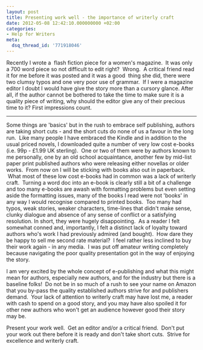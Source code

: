 ```yaml
---
layout: post
title: Presenting work well - the importance of writerly craft
date: 2012-05-08 12:42:10.000000000 +02:00
categories:
- Help for Writers
meta:  
  dsq_thread_id: '771918046'
---
```

Recently I wrote a  flash fiction piece for a women's magazine.  It was only a 700 word piece so not difficult to edit right?  Wrong.  A critical friend read it for me before it was posted and it was a good  thing she did, there were two clumsy typos and one very poor use of grammar.  If I were a magazine editor I doubt I would have give the story more than a cursory glance. After all, if the author cannot be bothered to take the time to make sure it is a quality piece of writing, why should the editor give any of their precious time to it? First impressions count.

---

Some things are 'basics' but in the rush to embrace self publishing, authors are taking short cuts - and the short cuts do none of us a favour in the long run.  Like many people I have embraced the Kindle and in addition to the usual priced novels, I downloaded quite a number of very low cost e-books (i.e. 99p - £1.99 UK sterling).  One or two of them were by authors known to me personally, one by an old school acquaintance, another few by mid-list paper print published authors who were releasing either novellas or older works.  From now on I will be sticking with books also out in paperback.  What most of these low cost e-books had in common was a lack of writerly craft.  Turning a word doc into an e-book is clearly still a bit of a challenge and too many e-books are awash with formatting problems but even setting aside the formatting issues, many of the books I read were not 'books' in any way I would recognise compared to printed books.  Too many had typos, weak stories, weaker characters, time-lines that didn't make sense, clunky dialogue and absence of any sense of conflict or a satisfying resolution. In short, they were hugely disappointing.  As a reader I felt somewhat conned and, importantly, I felt a distinct lack of loyalty toward authors who's work I had previously admired (and bought).  How dare they be happy to sell me second rate material?  I feel rather less inclined to buy their work again - in any media.  I was put off amateur writing completely because navigating the poor quality presentation got in the way of enjoying the story.

I am very excited by the whole concept of e-publishing and what this might mean for authors, especially new authors, and for the industry but there is a baseline folks!  Do not be in so much of a rush to see your name on Amazon that you by-pass the quality established authors strive for and publishers demand.  Your lack of attention to writerly craft may have lost me, a reader with cash to spend on a good story, and you may have also spoiled it for other new authors who won't get an audience however good their story may be.

Present your work well.  Get an editor and/or a critical friend.  Don't put your work out there before it is ready and don't take short cuts.  Strive for excellence and writerly craft.